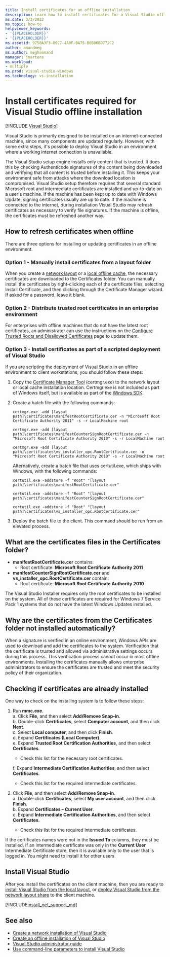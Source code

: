 ```yaml
---
title: Install certificates for an offline installation
description: Learn how to install certificates for a Visual Studio offline installation.
ms.date: 3/3/2022
ms.topic: how-to
helpviewer_keywords:
- '{{PLACEHOLDER}}'
- '{{PLACEHOLDER}}'
ms.assetid: 9750A3F3-89C7-4A8F-BA75-B0B06BD772C2
author: anandmeg
ms.author: meghaanand
manager: jmartens
ms.workload:
- multiple
ms.prod: visual-studio-windows
ms.technology: vs-installation
---
```

# Install certificates required for Visual Studio offline installation

 [!INCLUDE [Visual Studio](~/includes/applies-to-version/vs-windows-only.md)]

Visual Studio is primarily designed to be installed on an internet-connected machine, since many components are updated regularly. However, with some extra steps, it's possible to deploy Visual Studio in an environment where a working internet connection is unavailable.

The Visual Studio setup engine installs only content that is trusted. It does this by checking Authenticode signatures of the content being downloaded and verifying that all content is trusted before installing it. This keeps your environment safe from attacks where the download location is compromised. Visual Studio setup therefore requires that several standard Microsoft root and intermediate certificates are installed and up-to-date on a user's machine. If the machine has been kept up to date with Windows Update, signing certificates usually are up to date. If the machine is connected to the internet, during installation Visual Studio may refresh certificates as necessary to verify file signatures. If the machine is offline, the certificates must be refreshed another way.

## How to refresh certificates when offline

There are three options for installing or updating certificates in an offline environment.

### Option 1 - Manually install certificates from a layout folder

When you create a [network layout](../install/create-a-network-installation-of-visual-studio.md) or a [local offline cache](../install/create-an-offline-installation-of-visual-studio.md), the necessary certificates are downloaded to the Certificates folder. You can manually install the certificates by right-clicking each of the certificate files, selecting Install Certificate, and then clicking through the Certificate Manager wizard. If asked for a password, leave it blank.

### Option 2 - Distribute trusted root certificates in an enterprise environment

For enterprises with offline machines that do not have the latest root certificates, an administrator can use the instructions on the [Configure Trusted Roots and Disallowed Certificates](/previous-versions/windows/it-pro/windows-server-2012-R2-and-2012/dn265983(v=ws.11)) page to update them.

### Option 3 - Install certificates as part of a scripted deployment of Visual Studio

If you are scripting the deployment of Visual Studio in an offline environment to client workstations, you should follow these steps:

1. Copy the [Certificate Manager Tool](/dotnet/framework/tools/certmgr-exe-certificate-manager-tool) (certmgr.exe) to the network layout or local cache installation location. Certmgr.exe is not included as part of Windows itself, but is available as part of the [Windows SDK](https://developer.microsoft.com/windows/downloads/windows-10-sdk).

2. Create a batch file with the following commands:

   ```shell
   certmgr.exe -add [layout path]\certificates\manifestRootCertificate.cer -n "Microsoft Root Certificate Authority 2011" -s -r LocalMachine root

   certmgr.exe -add [layout path]\certificates\manifestCounterSignRootCertificate.cer -n "Microsoft Root Certificate Authority 2010" -s -r LocalMachine root

   certmgr.exe -add [layout path]\certificates\vs_installer_opc.RootCertificate.cer -n "Microsoft Root Certificate Authority 2010" -s -r LocalMachine root
   ```
   
   Alternatively, create a batch file that uses certutil.exe, which ships with Windows, with the following commands:
   
      ```shell
   certutil.exe -addstore -f "Root" "[layout path]\certificates\manifestRootCertificate.cer"

   certutil.exe -addstore -f "Root" "[layout path]\certificates\manifestCounterSignRootCertificate.cer"

   certutil.exe -addstore -f "Root" "[layout path]\certificates\vs_installer_opc.RootCertificate.cer"
   ```

3. Deploy the batch file to the client. This command should be run from an elevated process.

## What are the certificates files in the Certificates folder?

* **manifestRootCertificate.cer** contains:
  * Root certificate: **Microsoft Root Certificate Authority 2011**
* **manifestCounterSignRootCertificate.cer** and **vs_installer_opc.RootCertificate.cer** contain:
  * Root certificate: **Microsoft Root Certificate Authority 2010**
 
The Visual Studio Installer requires only the root certificates to be installed on the system. All of these certificates are required for Windows 7 Service Pack 1 systems that do not have the latest Windows Updates installed.

## Why are the certificates from the Certificates folder not installed automatically?

When a signature is verified in an online environment, Windows APIs are used to download and add the certificates to the system. Verification that the certificate is trusted and allowed via administrative settings occurs during this process. This verification process cannot occur in most offline environments. Installing the certificates manually allows enterprise administrators to ensure the certificates are trusted and meet the security policy of their organization.

## Checking if certificates are already installed

One way to check on the installing system is to follow these steps:

1. Run **mmc.exe**.<br/>
  a. Click **File**, and then select **Add/Remove Snap-in**.<br/>
  b. Double-click **Certificates**, select **Computer account**, and then click **Next**.<br/>
  c. Select **Local computer**, and then click **Finish**.<br/>
  d. Expand **Certificates (Local Computer)**.<br/>
  e. Expand **Trusted Root Certification Authorities**, and then select **Certificates**.<br/>
    * Check this list for the necessary root certificates.<br/>

   f. Expand **Intermediate Certification Authorities**, and then select **Certificates**.<br/>
    * Check this list for the required intermediate certificates.<br/>

2. Click **File**, and then select **Add/Remove Snap-in**.<br/>
  a. Double-click **Certificates**, select **My user account**, and then click **Finish**.<br/>
  b. Expand **Certificates – Current User**.<br/>
  c. Expand **Intermediate Certification Authorities**, and then select **Certificates**.<br/>
    * Check this list for the required intermediate certificates.<br/>

If the certificates names were not in the **Issued To** columns, they must be installed.  If an intermediate certificate was only in the **Current User** Intermediate Certificate store, then it is available only to the user that is logged in. You might need to install it for other users.

## Install Visual Studio

After you install the certificates on the client machine, then you are ready to [install Visual Studio from the local layout](../install/create-an-offline-installation-of-visual-studio.md#step-3---install-visual-studio-from-the-local-layout), or [deploy Visual Studio from the network layout share](create-a-network-installation-of-visual-studio.md#install-visual-studio-onto-a-client-machine-from-a-network-installation) to the client machine.

[!INCLUDE[install_get_support_md](includes/install_get_support_md.md)]

## See also

* [Create a network installation of Visual Studio](../install/create-a-network-installation-of-visual-studio.md)
* [Create an offline installation of Visual Studio](../install/create-an-offline-installation-of-visual-studio.md)
* [Visual Studio administrator guide](visual-studio-administrator-guide.md)
* [Use command-line parameters to install Visual Studio](use-command-line-parameters-to-install-visual-studio.md)

